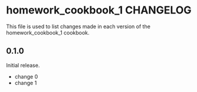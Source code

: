# homework_cookbook_1 CHANGELOG

This file is used to list changes made in each version of the homework_cookbook_1 cookbook.

## 0.1.0

Initial release.

- change 0
- change 1
